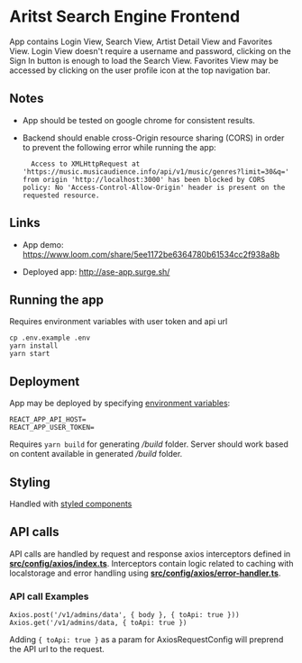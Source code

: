 # Aritst Search Engine Frontend

App contains Login View, Search View, Artist Detail View and Favorites View.
Login View doesn't require a username and password, clicking on the Sign In button is enough to load the Search View. Favorites View may be accessed by clicking on the user profile icon at the top navigation bar.

## Notes

- App should be tested on google chrome for consistent results.
- Backend should enable cross-Origin resource sharing (CORS) in order to prevent the following error while running the app:

        Access to XMLHttpRequest at 'https://music.musicaudience.info/api/v1/music/genres?limit=30&q=' from origin 'http://localhost:3000' has been blocked by CORS policy: No 'Access-Control-Allow-Origin' header is present on the requested resource.

## Links

- App demo: https://www.loom.com/share/5ee1172be6364780b61534cc2f938a8b

- Deployed app: http://ase-app.surge.sh/

## Running the app

Requires environment variables with user token and api url

    cp .env.example .env
    yarn install
    yarn start

## Deployment

App may be deployed by specifying [environment variables](.env.example):

    REACT_APP_API_HOST=
    REACT_APP_USER_TOKEN=

Requires `yarn build` for generating _/build_ folder. Server should work based on content available in generated _/build_ folder.

## Styling

Handled with [styled components](https://styled-components.com/)

## API calls

API calls are handled by request and response axios interceptors defined in [**src/config/axios/index.ts**](src/config/axios/index.ts). Interceptors contain logic related to caching with localstorage and error handling using [**src/config/axios/error-handler.ts**](src/config/axios/error-handler.ts).

### API call Examples

    Axios.post('/v1/admins/data', { body }, { toApi: true }))
    Axios.get('/v1/admins/data, { toApi: true })

Adding `{ toApi: true }` as a param for AxiosRequestConfig will preprend the API url to the request.
